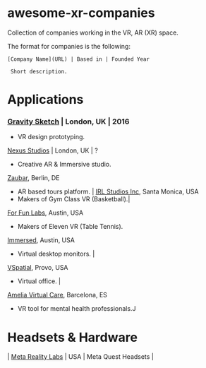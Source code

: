 # awesome-xr-companies
Collection of companies working in the VR, AR (XR) space.

The format for companies is the following:

```
[Company Name](URL) | Based in | Founded Year

 Short description.
```

# Applications

### [Gravity Sketch](https://www.gravitysketch.com/) | London, UK | 2016

* VR design prototyping.

[Nexus Studios](https://nexusstudios.com/immersive/) | London, UK | ? 
* Creative AR & Immersive studio.

[Zaubar](https://zaubar.com/), Berlin, DE
* AR based tours platform. 		|
[IRL Studios Inc](https://www.linkedin.com/company/irlstudios/), Santa Monica, USA 
* Makers of Gym Class VR (Basketball).|

[For Fun Labs](https://www.linkedin.com/company/for-fun-labs/), Austin, USA 
* Makers of Eleven VR (Table Tennis).

[Immersed](https://www.linkedin.com/company/immersed/), Austin, USA 
* Virtual desktop monitors. 		|

[VSpatial](https://www.vspatial.com/), Provo, USA 
* Virtual office. 		|

[Amelia Virtual Care](https://ameliavirtualcare.com/), Barcelona, ES 
* VR tool for mental health professionals.J


# Headsets & Hardware
| [Meta Reality Labs](https://about.meta.com/realitylabs/)		| USA | Meta Quest Headsets |

